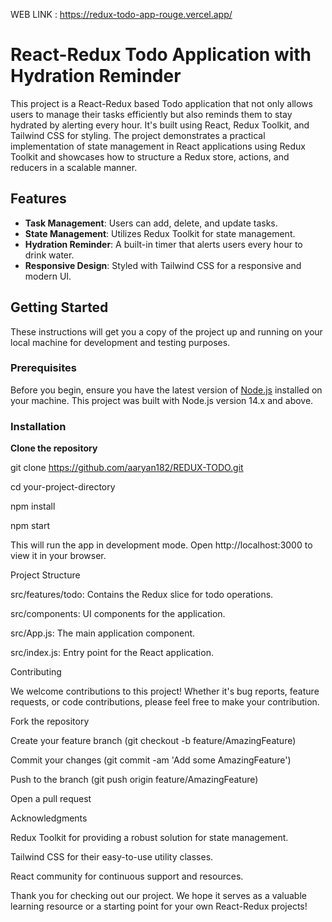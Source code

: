WEB LINK : https://redux-todo-app-rouge.vercel.app/

# React-Redux Todo Application with Hydration Reminder

This project is a React-Redux based Todo application that not only allows users to manage their tasks efficiently but also reminds them to stay hydrated by alerting every hour. It's built using React, Redux Toolkit, and Tailwind CSS for styling. The project demonstrates a practical implementation of state management in React applications using Redux Toolkit and showcases how to structure a Redux store, actions, and reducers in a scalable manner.

## Features

- **Task Management**: Users can add, delete, and update tasks.
- **State Management**: Utilizes Redux Toolkit for state management.
- **Hydration Reminder**: A built-in timer that alerts users every hour to drink water.
- **Responsive Design**: Styled with Tailwind CSS for a responsive and modern UI.

## Getting Started

These instructions will get you a copy of the project up and running on your local machine for development and testing purposes.

### Prerequisites

Before you begin, ensure you have the latest version of [Node.js](https://nodejs.org/) installed on your machine. This project was built with Node.js version 14.x and above.

### Installation

**Clone the repository**

git clone https://github.com/aaryan182/REDUX-TODO.git

cd your-project-directory

npm install

npm start

This will run the app in development mode. Open http://localhost:3000 to view it in your browser.

Project Structure

src/features/todo: Contains the Redux slice for todo operations.

src/components: UI components for the application.

src/App.js: The main application component.

src/index.js: Entry point for the React application.

Contributing

We welcome contributions to this project! Whether it's bug reports, feature requests, or code contributions, please feel free to make your contribution.

Fork the repository

Create your feature branch (git checkout -b feature/AmazingFeature)

Commit your changes (git commit -am 'Add some AmazingFeature')

Push to the branch (git push origin feature/AmazingFeature)

Open a pull request

Acknowledgments

Redux Toolkit for providing a robust solution for state management.

Tailwind CSS for their easy-to-use utility classes.

React community for continuous support and resources.

Thank you for checking out our project. We hope it serves as a valuable learning resource or a starting point for your own React-Redux projects!
